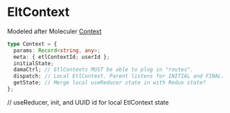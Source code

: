 # EltContext

Modeled after Moleculer [Context](https://moleculer.services/docs/0.14/context.html)

```typescript
type Context = {
  params: Record<string, any>;
  meta: { etlContextId; userId };
  initialState;
  damaCtrl; // EtlContexts MUST be able to plug in "routes".
  dispatch; // Local EtlContext. Parent listens for INITIAL and FINAL.
  getState; // Merge local useReducer state in with Redux state?
};
```

// useReducer, init, and UUID id for local EtlContext state
